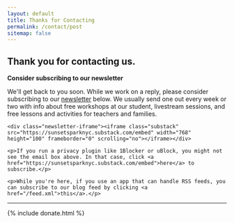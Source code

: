 ```yaml
---
layout: default
title: Thanks for Contacting
permalink: /contact/post
sitemap: false
---
```

<section>
    <h2 class="section-heading">Thank you for contacting us.</h2>
    <p><b>Consider subscribing to our newsletter</b></p>
    <p>We'll get back to you soon. While we work on a reply, please consider subscribing to our <a href="https://sunsetsparknyc.substack.com/embed">newsletter</a> below. We usually send one out every week or two with info about free workshops at our student, livestream sessions, and free lessons and activities for teachers and families.</p>

    <div class="newsletter-iframe"><iframe class="substack" src="https://sunsetsparknyc.substack.com/embed" width="768" height="100" frameborder="0" scrolling="no"></iframe></div>

    <p>If you run a privacy plugin like 1Blocker or uBlock, you might not see the email box above. In that case, click <a href="https://sunsetsparknyc.substack.com/embed">here</a> to subscribe.</p>

    <p>While you're here, if you use an app that can handle RSS feeds, you can subscribe to our blog feed by clicking <a href="/feed.xml">this</a>.</p>

</section>

<hr class="star">

{% include donate.html %}
